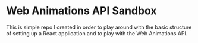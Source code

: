 # Web Animations API Sandbox

This is simple repo I created in order to play around with the basic structure of setting up a React application and to play with the Web Animations API.